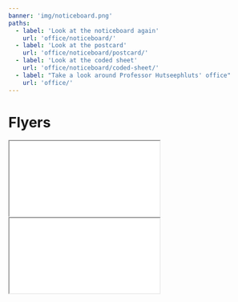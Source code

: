 ```yaml
---
banner: 'img/noticeboard.png'
paths:
  - label: 'Look at the noticeboard again'
    url: 'office/noticeboard/'
  - label: 'Look at the postcard'
    url: 'office/noticeboard/postcard/'
  - label: 'Look at the coded sheet'
    url: 'office/noticeboard/coded-sheet/'
  - label: "Take a look around Professor Hutseephluts' office"
    url: 'office/'
---
```


# Flyers

<iframe class="pdf" src="./ORCID-flyer.pdf"></iframe>
<iframe class="pdf" src="./what-is-a-DOI-flyer.pdf"></iframe>
